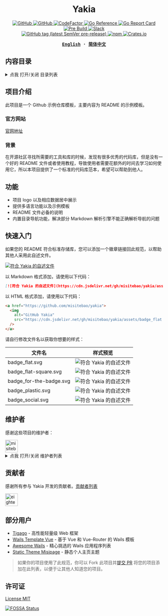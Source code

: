 <h1 align="center">Yakia</h1>

<p align="center">
  <a href="https://github.com/misitebao/yakia/blob/main/LICENSE">
    <img alt="GitHub" src="https://img.shields.io/github/license/misitebao/yakia"/>
  </a>
  <a href="https://github.com/misitebao/yakia">
    <img alt="GitHub" src="https://cdn.jsdelivr.net/gh/misitebao/yakia/assets/badge_flat.svg"/>
  </a>
  <a href="https://www.codefactor.io/repository/github/misitebao/yakia">
    <img src="https://www.codefactor.io/repository/github/misitebao/yakia/badge" alt="CodeFactor" />
  </a>
  <a href="https://pkg.go.dev/github.com/misitebao/yakia">
    <img src="https://pkg.go.dev/badge/github.com/misitebao/yakia.svg" alt="Go Reference"/>
  </a>
  <a href="https://goreportcard.com/report/github.com/misitebao/yakia">
    <img src="https://goreportcard.com/badge/github.com/misitebao/yakia" alt="Go Report Card"/>
  </a>
  <a href="https://github.com/misitebao/yakia/actions/workflows/build.yml">
    <img alt="Pre Build" src="https://img.shields.io/github/workflow/status/misitebao/yakia/Build%20%7C%20%E6%9E%84%E5%BB%BA/main?logo=github"/>
  </a>
  <a href="https://app.slack.com/client/T029RQSE6/C03RQSD4KA7">
    <img alt="Slack" src="https://img.shields.io/badge/slack-gophers%2Fyakia%20-blue?logo=slack"/>
  </a>
  <br/>
  <a href="https://pkg.go.dev/github.com/misitebao/yakia/cmd/yakia">
    <img alt="GitHub tag (latest SemVer pre-release)" src="https://img.shields.io/github/v/tag/misitebao/yakia?include_prereleases&label=pkg.go.dev"/>
  </a>
  <a href="https://www.npmjs.com/package/yakia">
    <img alt="npm" src="https://img.shields.io/npm/v/yakia"/>
  </a>
  <a href="https://crates.io/crates/yakia">
    <img alt="Crates.io" src="https://img.shields.io/crates/v/yakia"/>
  </a>
</p>

<div align="center">
<strong>
<samp>

[English](README.md) · [简体中文](README.zh-Hans.md)

</samp>
</strong>
</div>

## 内容目录

<details>
  <summary>点我 打开/关闭 目录列表</summary>

- [国际化](#国际化)
- [内容目录](#内容目录)
- [项目介绍](#项目介绍)
  - [官方网站](#官方网站)
  - [背景](#背景)
- [图形演示](#图形演示)
- [功能](#功能)
- [架构](#架构)
- [快速入门](#快速入门)
- [维护者](#维护者)
- [贡献者](#贡献者)
- [社区交流](#社区交流)
- [部分用户](#部分用户)
- [更新日志](#更新日志)
- [捐赠者](#捐赠者)
- [赞助商](#赞助商)
- [特别感谢](#特别感谢)
- [许可证](#许可证)

</details>

## 项目介绍

此项目是一个 Github 示例仓库模板，主要内容为 README 的示例模板。

### 官方网站

[官网地址](https://yakia.misitebao.com)

### 背景

在开源社区寻找所需要的工具和库的时候，发现有很多优秀的代码库，但是没有一个好的 README 文件或者使用教程，导致使用者需要花额外的时间去学习如何使用它，所以本项目提供了一个标准的代码库范本，希望可以帮助到他人。

## 功能

- 项目 logo 以及相应数据居中展示
- 提供多语言功能以及示例模板
- README 文件必备的说明
- 内置目录导航功能，解决部分 Markdown 解析引擎不能正确解析导航的问题

## 快速入门

如果您的 README 符合标准存储库，您可以添加一个徽章链接回此规范，以帮助其他人采用此自述文件。

[![符合 Yakia 的自述文件](https://cdn.jsdelivr.net/gh/misitebao/yakia/assets/badge_flat.svg)](https://github.com/misitebao/yakia)

以 Markdown 格式添加，请使用以下代码：

```markdown
[![符合 Yakia 的自述文件](https://cdn.jsdelivr.net/gh/misitebao/yakia/assets/badge_flat.svg)](https://github.com/misitebao/yakia)
```

以 HTML 格式添加，请使用以下代码：

```html
<a href="https://github.com/misitebao/yakia">
  <img
    alt="GitHub Yakia"
    src="https://cdn.jsdelivr.net/gh/misitebao/yakia/assets/badge_flat.svg"
  />
</a>
```

请自行修改文件名以获取你想要的样式：

| 文件名                  | 样式预览                                                                                             |
| ----------------------- | ---------------------------------------------------------------------------------------------------- |
| badge_flat.svg          | ![符合 Yakia 的自述文件](https://cdn.jsdelivr.net/gh/misitebao/yakia/assets/badge_flat.svg)          |
| badge_flat-square.svg   | ![符合 Yakia 的自述文件](https://cdn.jsdelivr.net/gh/misitebao/yakia/assets/badge_flat-square.svg)   |
| badge_for-the-badge.svg | ![符合 Yakia 的自述文件](https://cdn.jsdelivr.net/gh/misitebao/yakia/assets/badge_for-the-badge.svg) |
| badge_plastic.svg       | ![符合 Yakia 的自述文件](https://cdn.jsdelivr.net/gh/misitebao/yakia/assets/badge_plastic.svg)       |
| badge_social.svg        | ![符合 Yakia 的自述文件](https://cdn.jsdelivr.net/gh/misitebao/yakia/assets/badge_social.svg)        |

## 维护者

感谢这些项目的维护者：

<a href="https://github.com/misitebao">
  <img src="https://github.com/misitebao.png" width="40" height="40" alt="misitebao" title="misitebao"/>
</a>

<details>
  <summary>点我 打开/关闭 维护者列表</summary>

- [米司特包](https://github.com/misitebao) - Yakia 项目维护者。

</details>

## 贡献者

感谢所有参与 Yakia 开发的贡献者。[贡献者列表](https://github.com/misitebao/yakia/graphs/contributors)

<a href="https://github.com/eighteenzheng">
  <img src="https://github.com/eighteenzheng.png" width="40" height="40" alt="eighteenzheng" title="eighteenzheng"/>
</a>

## 部分用户

- [Tigago](https://github.com/tigateam/tigago) - 高性能轻量级 Web 框架
- [Wails Template Vue](https://github.com/misitebao/wails-template-vue) - 基于 Vue 和 Vue-Router 的 Wails 模板
- [Awesome Wails](https://github.com/wailsapp/awesome-wails) - 精心挑选的 Wails 应用程序列表
- [Static Theme Misipage](https://github.com/misitebao/static-theme-misipage) - 静态个人主页主题

> 如果你的项目使用了此规范，你可以 Fork 此项目并[提交 PR](https://github.com/misitebao/yakia/pulls) 将您的项目添加在此列表，以便于让其他人知道您的项目。

## 许可证

[License MIT](../LICENSE)

[![FOSSA Status](https://app.fossa.com/api/projects/git%2Bgithub.com%2Fmisitebao%2Fyakia.svg?type=large)](https://app.fossa.com/projects/git%2Bgithub.com%2Fmisitebao%2Fyakia?ref=badge_large)
